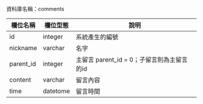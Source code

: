 資料庫名稱：comments

| 欄位名稱 | 欄位型態 | 說明 |
|----------|----------|------|
|  id | integer | 系統產生的編號 |
| nickname | varchar | 名字 |
| parent_id| integer | 主留言 parent_id = 0；子留言則為主留言的id|
| content | varchar |  留言內容 |
| time | datetome | 留言時間 |
